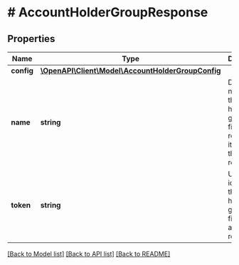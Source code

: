 # # AccountHolderGroupResponse

## Properties

Name | Type | Description | Notes
------------ | ------------- | ------------- | -------------
**config** | [**\OpenAPI\Client\Model\AccountHolderGroupConfig**](AccountHolderGroupConfig.md) |  | [optional]
**name** | **string** | Descriptive name for the account holder group.  This field is returned if it exists in the resource. | [optional]
**token** | **string** | Unique identifier of the account holder group.  This field is always returned. | [optional]

[[Back to Model list]](../../README.md#models) [[Back to API list]](../../README.md#endpoints) [[Back to README]](../../README.md)
